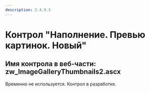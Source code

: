 ```yaml
---
description: 2.4.9.3
---
```


# Контрол "Наполнение. Превью картинок. Новый"

## Имя контрола в веб-части: zw\_ImageGalleryThumbnails2.ascx

Временно не используется. Контрол в разработке.

